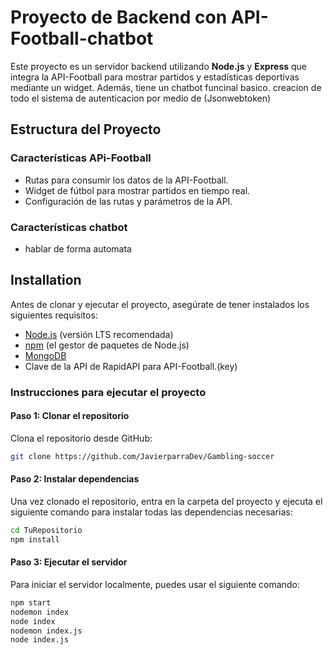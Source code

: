
# Proyecto de Backend con API-Football-chatbot 

Este proyecto es un servidor backend utilizando **Node.js** y **Express** que integra la API-Football para mostrar partidos y estadísticas deportivas mediante un widget. Además, tiene un chatbot funcinal basico. 
creacion de todo el sistema de autenticacion por medio de (Jsonwebtoken)



## Estructura del Proyecto

### Características APi-Football

 - Rutas para consumir los datos de la API-Football.
 - Widget de fútbol para mostrar partidos en tiempo real.
 - Configuración de las rutas y parámetros de la API.
  

### Características chatbot

 - hablar de forma automata

 

## Installation

Antes de clonar y ejecutar el proyecto, asegúrate de tener instalados los siguientes requisitos:

- [Node.js](https://nodejs.org) (versión LTS recomendada)
- [npm](https://www.npmjs.com/) (el gestor de paquetes de Node.js)
- [MongoDB](https://www.mongodb.com/)   
- Clave de la API de RapidAPI para API-Football.(key)

### Instrucciones para ejecutar el proyecto


#### Paso 1: Clonar el repositorio

Clona el repositorio desde GitHub:

```bash
git clone https://github.com/JavierparraDev/Gambling-soccer
```

#### Paso 2: Instalar dependencias
Una vez clonado el repositorio, entra en la carpeta del proyecto y ejecuta el siguiente comando para instalar todas las dependencias necesarias:

```bash
cd TuRepositorio
npm install

```
#### Paso 3: Ejecutar el servidor
Para iniciar el servidor localmente, puedes usar el siguiente comando:
```bash
npm start  
nodemon index 
node index 
nodemon index.js
node index.js
```

```bash

```